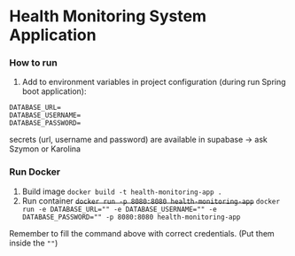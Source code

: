# Health Monitoring System Application

### How to run

1. Add to environment variables in project configuration (during run Spring boot application):
```
DATABASE_URL= 
DATABASE_USERNAME=
DATABASE_PASSWORD=
```
secrets (url, username and password) are available in supabase -> ask Szymon or Karolina

### Run Docker

1.  Build image `docker build -t health-monitoring-app .`
2.  Run container ~~`docker run -p 8080:8080 health-monitoring-app`~~
    `docker run -e DATABASE_URL="" -e DATABASE_USERNAME="" -e DATABASE_PASSWORD="" -p 8080:8080 health-monitoring-app`

Remember to fill the command above with correct credentials. (Put them inside the `""`)